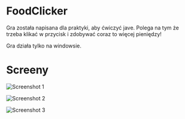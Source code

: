 # FoodClicker

Gra została napisana dla praktyki, aby ćwiczyć jave. Polega na tym że trzeba klikać w przycisk i zdobywać coraz to więcej pieniędzy!

Gra działa tylko na windowsie.

# Screeny
![Screenshot 1](https://cdn.discordapp.com/attachments/876772489492070413/878998745960812604/unknown.png)

![Screenshot 2](https://cdn.discordapp.com/attachments/876772489492070413/878998784628105286/unknown.png)

![Screenshot 3](https://cdn.discordapp.com/attachments/876772489492070413/878998815603048508/unknown.png)

